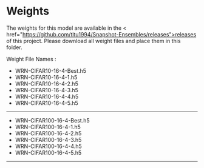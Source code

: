 # Weights 

The weights for this model are available in the < href="https://github.com/titu1994/Snapshot-Ensembles/releases">releases of this project</a>. Please download all weight files and place 
them in this folder.

Weight File Names :
- WRN-CIFAR10-16-4-Best.h5
- WRN-CIFAR10-16-4-1.h5
- WRN-CIFAR10-16-4-2.h5
- WRN-CIFAR10-16-4-3.h5
- WRN-CIFAR10-16-4-4.h5
- WRN-CIFAR10-16-4-5.h5

---

- WRN-CIFAR100-16-4-Best.h5
- WRN-CIFAR100-16-4-1.h5
- WRN-CIFAR100-16-4-2.h5
- WRN-CIFAR100-16-4-3.h5
- WRN-CIFAR100-16-4-4.h5
- WRN-CIFAR100-16-4-5.h5

---
